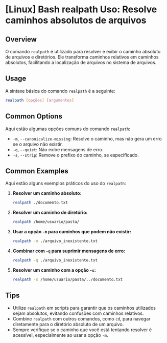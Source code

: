 # [Linux] Bash realpath Uso: Resolve caminhos absolutos de arquivos

## Overview
O comando `realpath` é utilizado para resolver e exibir o caminho absoluto de arquivos e diretórios. Ele transforma caminhos relativos em caminhos absolutos, facilitando a localização de arquivos no sistema de arquivos.

## Usage
A sintaxe básica do comando `realpath` é a seguinte:

```bash
realpath [opções] [argumentos]
```

## Common Options
Aqui estão algumas opções comuns do comando `realpath`:

- `-m`, `--canonicalize-missing`: Resolve o caminho, mas não gera um erro se o arquivo não existir.
- `-q`, `--quiet`: Não exibe mensagens de erro.
- `-s`, `--strip`: Remove o prefixo do caminho, se especificado.

## Common Examples
Aqui estão alguns exemplos práticos do uso do `realpath`:

1. **Resolver um caminho absoluto:**
   ```bash
   realpath ./documento.txt
   ```

2. **Resolver um caminho de diretório:**
   ```bash
   realpath /home/usuario/pasta/
   ```

3. **Usar a opção `-m` para caminhos que podem não existir:**
   ```bash
   realpath -m ./arquivo_inexistente.txt
   ```

4. **Combinar com `-q` para suprimir mensagens de erro:**
   ```bash
   realpath -q ./arquivo_inexistente.txt
   ```

5. **Resolver um caminho com a opção `-s`:**
   ```bash
   realpath -s /home/usuario/pasta/../documento.txt
   ```

## Tips
- Utilize `realpath` em scripts para garantir que os caminhos utilizados sejam absolutos, evitando confusões com caminhos relativos.
- Combine `realpath` com outros comandos, como `cd`, para navegar diretamente para o diretório absoluto de um arquivo.
- Sempre verifique se o caminho que você está tentando resolver é acessível, especialmente ao usar a opção `-m`.